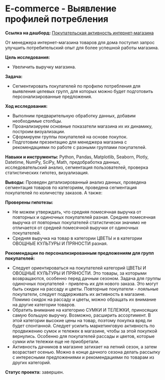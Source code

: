 # E-commerce - Выявление профилей потребления

**Ссылка на дашборд:** [Покупательская активность интернет-магазина](https://public.tableau.com/app/profile/yekaterina.kitsiuk/viz/E-commerce_16992721902920/Dashboard1)


От менеджера интернет-магазина товаров для дома поступил запрос улучшить потребительский опыт для более успешной работы магазина.

**Цель исследования:** 
- Увеличить выручку магазина.

**Задача:**
- Сегментировать покупателей по профилю потребления для выявления целевых групп, для которых можно будет подготовить персонализированные предложения.

**Ход исследования:**
- Выполним предварительную обработку данных, добавим необходимые столбцы.
- Проанализируем основные показатели магазина их их динамику, построим визуализации.
- Сформируем группы покупателей на основе покупок.
- Подготовим презентацию для менеджера магазина c рекомендациями по работе с разными группами покупателей.

**Навыки и инструменты:** Python, Pandas, Matplotlib, Seaborn, Plotly, Datetime, NumPy, SciPy, Math, предобработка данных, исследовательский анализ, сегментация пользователей, проверка статистических гипотез, визуализация.

**Выводы:** Проведен детализированный анализ данных, проведена сегментация товаров по категориям, проведена сегментация покупателей по количеству заказов. А также:

**Проверены гипотезы:**
- Не можем утверждать, что средняя помесячная выручка от повторных и одиночных покупателей разная. Средняя помесячная выручка от повторных покупателей статистически значимо не отличается от средней помесячной выручки от одиночных покупателей.
- Cредняя выручка на товар в категории ЦВЕТЫ и в категории ОВОЩНЫЕ КУЛЬТУРЫ И ПРЯНОСТИ разная.

**Рекомендации по персонализированным предложениям для групп покупателей:**
- Следует ориентироваться на покупателей категорий ЦВЕТЫ И ОВОЩНЫЕ КУЛЬТУРЫ И ПРЯНОСТИ. Это товары, за которыми возвращаются, особенно перед дачным сезоном. Задача для группы одиночных покупателей - привлечь их для нового заказа. Это могут быть скидки на рассаду и цветы. Повторные покупатели - лояльные покупатели, следует поддерживать их активность в магазине. Помимо скидок на рассаду и цветы, можно обращать их внимание на другие категории товаров.
- Обратить внимание на категорию СУМКИ И ТЕЛЕЖКИ, приносящих самую большую выручку. Возможно, расширить ассортимент. В этой категории высокие цены на товар, поэтому покупка вряд ли будет спонтанной. Следует усилить маркетинговую активность по продвижению сумок и тележек в магазине, чтобы за этой покупкой вернулись. Особенно для покупателей рассады и цветов, которые сумки или тележки еще не приобретали.
- Активность дачников в магазине затихает на летний сезон, а затем возрастает осенью. Можно в конце дачного сезона делать рассылку с интересными предложениями и рекомендациями по товарам из других категорий.

**Статус проекта:** завершен.
